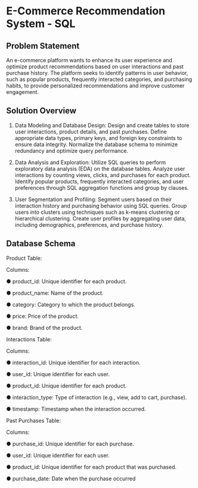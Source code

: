 # E-Commerce Recommendation System - SQL

## Problem Statement
An e-commerce platform wants to enhance its user experience and optimize product recommendations based on user interactions and past purchase history. The platform seeks to identify patterns in user behavior, such as popular products, frequently interacted categories, and purchasing habits, to provide personalized recommendations and improve customer engagement.

## Solution Overview

1. Data Modeling and Database Design:
Design and create tables to store user interactions, product details, and past purchases. Define appropriate data types, primary keys, and foreign key constraints to ensure data integrity. Normalize the database schema to minimize redundancy and optimize query  performance.

2. Data Analysis and Exploration:
Utilize SQL queries to perform exploratory data analysis (EDA) on the database tables. Analyze user interactions by counting views, clicks, and purchases for each product. Identify popular products, frequently interacted categories, and user preferences through SQL aggregation functions and group by clauses.

3. User Segmentation and Profiling:
Segment users based on their interaction history and purchasing behavior using SQL queries. Group users into clusters using techniques such as k-means clustering or hierarchical 
clustering. Create user profiles by aggregating user data, including demographics, preferences, and 
purchase history.

## Database Schema

Product Table:

Columns:

● product_id: Unique identifier for each product.

● product_name: Name of the product.

● category: Category to which the product belongs.

● price: Price of the product.

● brand: Brand of the product.

Interactions Table:

Columns:

● interaction_id: Unique identifier for each interaction.

● user_id: Unique identifier for each user.

● product_id: Unique identifier for each product.

● interaction_type: Type of interaction (e.g., view, add to cart, purchase).

● timestamp: Timestamp when the interaction occurred.


Past Purchases Table:

Columns:

● purchase_id: Unique identifier for each purchase.

● user_id: Unique identifier for each user.

● product_id: Unique identifier for each product that was purchased.

● purchase_date: Date when the purchase occurred
